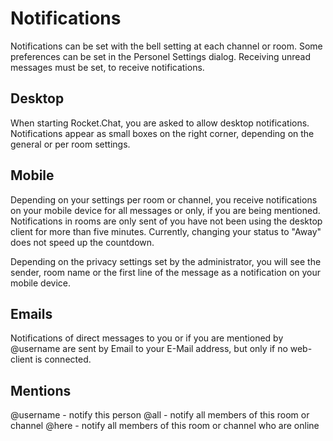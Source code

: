 # Notifications

Notifications can be set with the bell setting at each channel or room. Some preferences can be set in the Personel Settings dialog. Receiving unread messages must be set, to receive notifications.

## Desktop

When starting Rocket.Chat, you are asked to allow desktop notifications. Notifications appear as small boxes on the right corner, depending on the general or per room settings.

## Mobile

Depending on your settings per room or channel, you receive notifications on your mobile device for all messages or only, if you are being mentioned. Notifications in rooms are only sent of you have not been using the desktop client for more than five minutes. Currently, changing your status to "Away" does not speed up the countdown.

Depending on the privacy settings set by the administrator, you will see the sender, room name or the first line of the message as a notification on your mobile device.

## Emails

Notifications of direct messages to you or if you are mentioned by @username are sent by Email to your E-Mail address, but only if no web-client is connected.

## Mentions

@username - notify this person @all - notify all members of this room or channel @here - notify all members of this room or channel who are online

